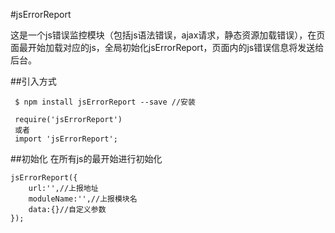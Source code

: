 #jsErrorReport

这是一个js错误监控模块（包括js语法错误，ajax请求，静态资源加载错误），在页面最开始加载对应的js，全局初始化jsErrorReport，页面内的js错误信息将发送给后台。

##引入方式

     $ npm install jsErrorReport --save //安装

     require('jsErrorReport')
     或者
     import 'jsErrorReport';

##初始化
在所有js的最开始进行初始化

    jsErrorReport({
        url:'',//上报地址
        moduleName:'',//上报模块名
        data:{}//自定义参数
    });